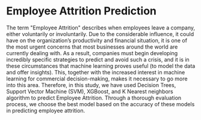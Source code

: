 # Employee Attrition Prediction 



The term "Employee Attrition" describes when employees leave a company, either
voluntarily or involuntarily. Due to the considerable influence, it could have on
the organization’s productivity and financial situation, it is one of the most urgent
concerns that most businesses around the world are currently dealing with. As a
result, companies must begin developing incredibly specific strategies to predict
and avoid such a crisis, and it is in these circumstances that machine learning proves
useful (to model the data and offer insights). This, together with the increased
interest in machine learning for commercial decision-making, makes it necessary
to go more into this area. Therefore, in this study, we have used Decision Trees,
Support Vector Machine (SVM), XGBoost, and K Nearest neighbors algorithm to
predict Employee Attrition. Through a thorough evaluation process, we choose the
best model based on the accuracy of these models in predicting employee attrition.
